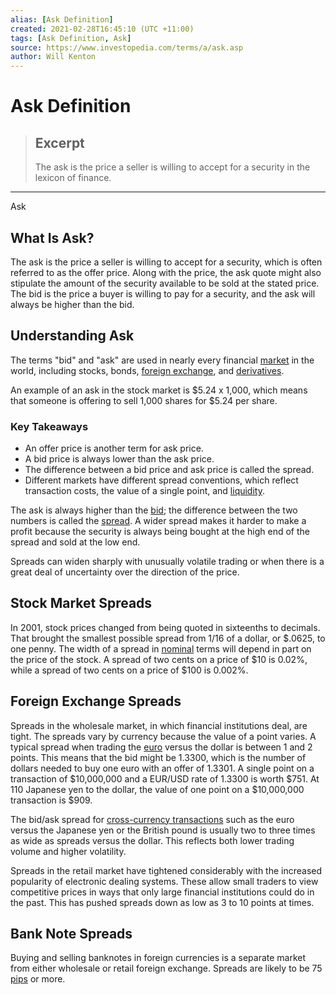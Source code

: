 ```yaml
---
alias: [Ask Definition]
created: 2021-02-28T16:45:10 (UTC +11:00)
tags: [Ask Definition, Ask]
source: https://www.investopedia.com/terms/a/ask.asp
author: Will Kenton
---
```


# Ask Definition

> ## Excerpt
> The ask is the price a seller is willing to accept for a security in the lexicon of finance.

---

Ask
## What Is Ask?

The ask is the price a seller is willing to accept for a security, which is often referred to as the offer price. Along with the price, the ask quote might also stipulate the amount of the security available to be sold at the stated price. The bid is the price a buyer is willing to pay for a security, and the ask will always be higher than the bid.

## Understanding Ask

The terms "bid" and "ask" are used in nearly every financial [market](https://www.investopedia.com/ask/answers/100314/whats-difference-between-market-order-and-limit-order.asp) in the world, including stocks, bonds, [foreign exchange](https://www.investopedia.com/terms/f/foreign-exchange.asp), and [derivatives](https://www.investopedia.com/terms/d/derivative.asp).

An example of an ask in the stock market is $5.24 x 1,000, which means that someone is offering to sell 1,000 shares for $5.24 per share.

### Key Takeaways

-   An offer price is another term for ask price.
-   A bid price is always lower than the ask price.
-   The difference between a bid price and ask price is called the spread.
-   Different markets have different spread conventions, which reflect transaction costs, the value of a single point, and [liquidity](https://www.investopedia.com/terms/l/liquidity.asp).

The ask is always higher than the [bid](https://www.investopedia.com/terms/b/bid.asp); the difference between the two numbers is called the [spread](https://www.investopedia.com/terms/s/spread.asp). A wider spread makes it harder to make a profit because the security is always being bought at the high end of the spread and sold at the low end.

Spreads can widen sharply with unusually volatile trading or when there is a great deal of uncertainty over the direction of the price.

## Stock Market Spreads

In 2001, stock prices changed from being quoted in sixteenths to decimals. That brought the smallest possible spread from 1/16 of a dollar, or $.0625, to one penny. The width of a spread in [nominal](https://www.investopedia.com/terms/n/nominal.asp) terms will depend in part on the price of the stock. A spread of two cents on a price of $10 is 0.02%, while a spread of two cents on a price of $100 is 0.002%.

## Foreign Exchange Spreads

Spreads in the wholesale market, in which financial institutions deal, are tight. The spreads vary by currency because the value of a point varies. A typical spread when trading the [euro](https://www.investopedia.com/terms/e/euro.asp) versus the dollar is between 1 and 2 points. This means that the bid might be 1.3300, which is the number of dollars needed to buy one euro with an offer of 1.3301. A single point on a transaction of $10,000,000 and a EUR/USD rate of 1.3300 is worth $751. At 110 Japanese yen to the dollar, the value of one point on a $10,000,000 transaction is $909.

The bid/ask spread for [cross-currency transactions](https://www.investopedia.com/terms/c/cross-currency-transaction.asp) such as the euro versus the Japanese yen or the British pound is usually two to three times as wide as spreads versus the dollar. This reflects both lower trading volume and higher volatility.

Spreads in the retail market have tightened considerably with the increased popularity of electronic dealing systems. These allow small traders to view competitive prices in ways that only large financial institutions could do in the past. This has pushed spreads down as low as 3 to 10 points at times.

## Bank Note Spreads

Buying and selling banknotes in foreign currencies is a separate market from either wholesale or retail foreign exchange. Spreads are likely to be 75 [pips](https://www.investopedia.com/terms/p/pip.asp) or more.
